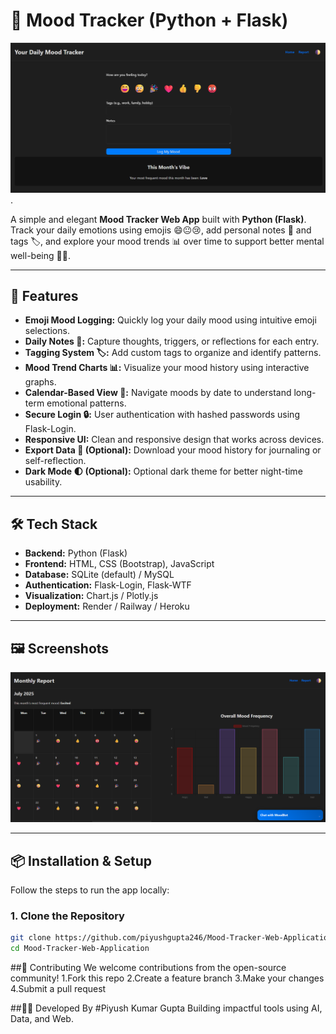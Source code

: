 # 📅 Mood Tracker (Python + Flask)

![Mood Tracker Banner](https://github.com/piyushgupta246/Mood-Tracker-Web-Application/blob/main/media/1.png).

A simple and elegant **Mood Tracker Web App** built with **Python (Flask)**.  
Track your daily emotions using emojis 😄😐😢, add personal notes 📝 and tags 🏷️, and explore your mood trends 📊 over time to support better mental well-being 🧠🌈.

---

## 🚀 Features

- **Emoji Mood Logging:** Quickly log your daily mood using intuitive emoji selections.
- **Daily Notes 📝:** Capture thoughts, triggers, or reflections for each entry.
- **Tagging System 🏷️:** Add custom tags to organize and identify patterns.
- **Mood Trend Charts 📊:** Visualize your mood history using interactive graphs.
- **Calendar-Based View 📆:** Navigate moods by date to understand long-term emotional patterns.
- **Secure Login 🔒:** User authentication with hashed passwords using Flask-Login.
- **Responsive UI:** Clean and responsive design that works across devices.
- **Export Data 📁 (Optional):** Download your mood history for journaling or self-reflection.
- **Dark Mode 🌓 (Optional):** Optional dark theme for better night-time usability.

---

## 🛠️ Tech Stack

- **Backend:** Python (Flask)
- **Frontend:** HTML, CSS (Bootstrap), JavaScript
- **Database:** SQLite (default) / MySQL
- **Authentication:** Flask-Login, Flask-WTF
- **Visualization:** Chart.js / Plotly.js
- **Deployment:** Render / Railway / Heroku

---

## 🖼️ Screenshots

![Dashboard](https://github.com/piyushgupta246/Mood-Tracker-Web-Application/blob/main/media/3.png)  

---

## 📦 Installation & Setup

Follow the steps to run the app locally:

### 1. Clone the Repository

```bash
git clone https://github.com/piyushgupta246/Mood-Tracker-Web-Application.git
cd Mood-Tracker-Web-Application
```

##🤝 Contributing
We welcome contributions from the open-source community!
1.Fork this repo
2.Create a feature branch
3.Make your changes
4.Submit a pull request

##👨‍💻 Developed By
#Piyush Kumar Gupta
Building impactful tools using AI, Data, and Web.
